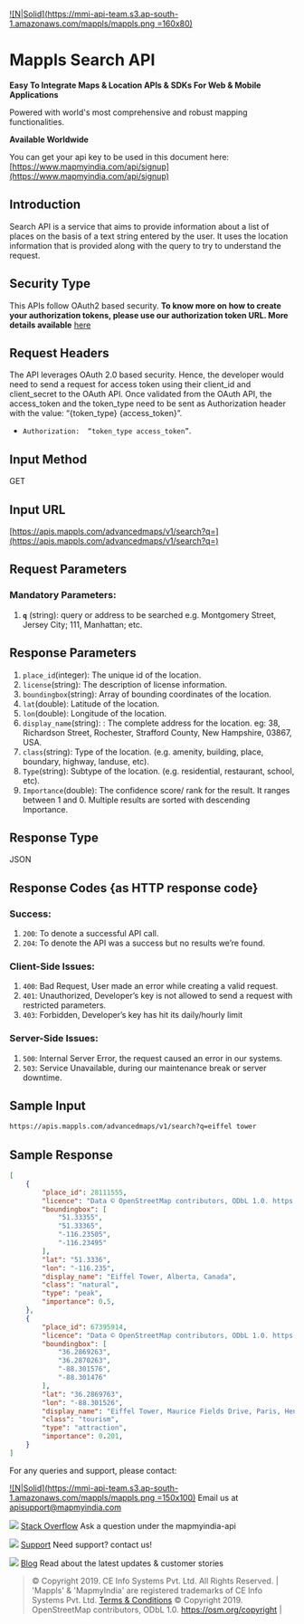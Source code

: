 ﻿[![N|Solid](https://mmi-api-team.s3.ap-south-1.amazonaws.com/mappls/mappls.png =160x80)](https://www.mapmyindia.com/api/)

# Mappls Search API

**Easy To Integrate Maps & Location APIs & SDKs For Web & Mobile Applications**

Powered with world's most comprehensive and robust mapping functionalities.

**Available Worldwide**

You can get your api key to be used in this document here: [https://www.mapmyindia.com/api/signup](https://www.mapmyindia.com/api/signup)

## Introduction
Search API is a service that aims to provide information about a list of places on the basis of a text string entered by the user. It uses the location information that is provided along with the query to try to understand the request.


## Security Type
This APIs follow OAuth2 based security. **To know more on how to create your authorization tokens, please use our authorization token URL. More details available**  [here](https://www.mapmyindia.com/api/advanced-maps/doc/authentication-api.php)

## Request Headers

The API leverages OAuth 2.0 based security. Hence, the developer would need to send a request for access token using their client_id and client_secret to the OAuth API. Once validated from the OAuth API, the access_token and the token_type need to be sent as Authorization header with the value: “{token_type} {access_token}”.

-  `Authorization:  “token_type access_token”`.

## Input Method
GET

## Input URL

[https://apis.mappls.com/advancedmaps/v1/search?q=](https://apis.mappls.com/advancedmaps/v1/search?q=)

## Request Parameters

### Mandatory Parameters:
1.  **`q`** (string): query or address to be searched e.g. Montgomery Street, Jersey City; 111, Manhattan; etc.

## Response Parameters

1.  `place_id`(integer): The unique id of the location.
2. `license`(string): The description of license information.
3. `boundingbox`(string): Array of bounding coordinates of the location.
4. `lat`(double): Latitude of the location.
5. `lon`(double): Longitude of the location.
6. `display_name`(string): : The complete address for the location. eg: 38, Richardson Street, Rochester, Strafford County, New Hampshire, 03867, USA.
7. `class`(string): Type of the location. (e.g. amenity, building, place, boundary, highway, landuse, etc).
8. `Type`(string): Subtype of the location. (e.g. residential, restaurant, school, etc).
9. `Importance`(double): The confidence score/ rank for the result. It ranges between 1 and 0. Multiple results are sorted with descending Importance.

## Response Type

JSON

## Response Codes {as HTTP response code}

### Success:

1. `200`: To denote a successful API call. 
2. `204`: To denote the API was a success but no results we’re found.

### Client-Side Issues:
1. `400`: Bad Request, User made an error while creating a valid request. 
2. `401`: Unauthorized, Developer’s key is not allowed to send a request with restricted parameters. 
3. `403`: Forbidden, Developer’s key has hit its daily/hourly limit

### Server-Side Issues:
1. `500`: Internal Server Error, the request caused an error in our systems. 
2. `503`: Service Unavailable, during our maintenance break or server downtime.


## Sample Input
```html
https://apis.mappls.com/advancedmaps/v1/search?q=eiffel tower
```

## Sample Response

```json
[
	{
		"place_id": 28111555,
		"licence": "Data © OpenStreetMap contributors, ODbL 1.0. https://osm.org/copyright",
		"boundingbox": [
			"51.33355",
			"51.33365",
			"-116.23505",
			"-116.23495"
		],
		"lat": "51.3336",
		"lon": "-116.235",
		"display_name": "Eiffel Tower, Alberta, Canada",
		"class": "natural",
		"type": "peak",
		"importance": 0.5,
	},
	{
		"place_id": 67395914,
		"licence": "Data © OpenStreetMap contributors, ODbL 1.0. https://osm.org/copyright",
		"boundingbox": [
			"36.2869263",
			"36.2870263",
			"-88.301576",
			"-88.301476"
		],
		"lat": "36.2869763",
		"lon": "-88.301526",
		"display_name": "Eiffel Tower, Maurice Fields Drive, Paris, Henry County, Tennessee, 38242, USA",
		"class": "tourism",
		"type": "attraction",
		"importance": 0.201,
	}
]
```


For any queries and support, please contact: 

[![N|Solid](https://mmi-api-team.s3.ap-south-1.amazonaws.com/mappls/mappls.png =150x100)](https://www.mapmyindia.com/api/)
Email us at [apisupport@mapmyindia.com](mailto:apisupport@mapmyindia.com)

![](https://www.mapmyindia.com/api/img/icons/stack-overflow.png)
[Stack Overflow](https://stackoverflow.com/questions/tagged/mapmyindia-api)
Ask a question under the mapmyindia-api

![](https://www.mapmyindia.com/api/img/icons/support.png)
[Support](https://www.mapmyindia.com/api/index.php#f_cont)
Need support? contact us!

![](https://www.mapmyindia.com/api/img/icons/blog.png)
[Blog](http://www.mapmyindia.com/blog/)
Read about the latest updates & customer stories


> © Copyright 2019. CE Info Systems Pvt. Ltd. All Rights Reserved. |  
> 'Mappls' & 'MapmyIndia' are registered trademarks of CE Info Systems Pvt. Ltd.
> [Terms & Conditions](http://www.mapmyindia.com/api/terms-&-conditions)
> © Copyright 2019. OpenStreetMap contributors, ODbL 1.0. https://osm.org/copyright |

